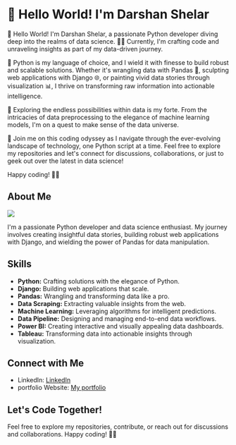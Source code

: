 # 👋 Hello World! I'm Darshan Shelar
👋 Hello World! I'm Darshan Shelar, a passionate Python developer diving deep into the realms of data science. 👨‍💻 Currently, I'm crafting code and unraveling insights as part of my data-driven journey.

🐍 Python is my language of choice, and I wield it with finesse to build robust and scalable solutions. Whether it's wrangling data with Pandas 🐼, sculpting web applications with Django 🌐, or painting vivid data stories through visualization 📊, I thrive on transforming raw information into actionable intelligence.

🔬 Exploring the endless possibilities within data is my forte. From the intricacies of data preprocessing to the elegance of machine learning models, I'm on a quest to make sense of the data universe.

🚀 Join me on this coding odyssey as I navigate through the ever-evolving landscape of technology, one Python script at a time. Feel free to explore my repositories and let's connect for discussions, collaborations, or just to geek out over the latest in data science!

Happy coding! 🚀✨

## About Me
![](https://media.licdn.com/dms/image/D4D16AQG31AKIjCegvA/profile-displaybackgroundimage-shrink_350_1400/0/1702492634195?e=1712188800&v=beta&t=oTpH2fsFUZKO9N2ZxKbcb9KwotF38tr_QW9T5y0ZFe0)

I'm a passionate Python developer and data science enthusiast. My journey involves creating insightful data stories, building robust web applications with Django, and wielding the power of Pandas for data manipulation.

## Skills

- **Python:** Crafting solutions with the elegance of Python.
- **Django:** Building web applications that scale.
- **Pandas:** Wrangling and transforming data like a pro.
- **Data Scraping:** Extracting valuable insights from the web.
- **Machine Learning:** Leveraging algorithms for intelligent predictions.
- **Data Pipeline:** Designing and managing end-to-end data workflows.
- **Power BI:** Creating interactive and visually appealing data dashboards.
- **Tableau:** Transforming data into actionable insights through visualization.



## Connect with Me

- LinkedIn: [LinkedIn](https://www.linkedin.com/in/darshan-shelar-591322215/)
- portfolio Website: [My portfolio](https://darshanshelar96k.github.io/Darshan-s-Portfolio/)

## Let's Code Together!

Feel free to explore my repositories, contribute, or reach out for discussions and collaborations. Happy coding! 🚀✨
     
